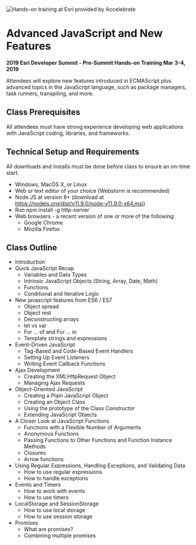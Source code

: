 ![Hands-on training at Esri provided by Accelebrate](https://deivu67oka01d.cloudfront.net/esri/esri_accelebrate4.jpg)

# Advanced JavaScript and New Features
**2019 Esri Developer Summit - Pre-Summit Hands-on Training Mar 3-4, 2019**

Attendees will explore new features introduced in ECMAScript plus advanced topics in the JavaScript language, such as package managers, task runners, transpiling, and more.

## Class Prerequisites

All attendees must have strong experience developing web applications with JavaScript coding, libraries, and frameworks.

## Technical Setup and Requirements

All downloads and installs must be done before class to ensure an on-time start.

- Windows, MacOS X, or Linux
- Web or text editor of your choice (Webstorm is recommended)
- Node.JS at version 8+ (download at https://nodejs.org/dist/v11.9.0/node-v11.9.0-x64.msi)
- Run npm install -g http-server`
- Web browsers - a recent version of one or more of the following:
  - Google Chrome
  - Mozilla Firefox

## Class Outline
- Introduction`
- Quick JavaScript Recap
  -	Variables and Data Types
  -	Intrinsic JavaScript Objects (String, Array, Date, Math)
  -	Functions
  - Conditional and Iterative Logic
- New javascript features from ES6 / ES7
  - Object spread
  - Object rest
  - Deconstructing arrays
  -	let vs var
  -	For ... of and For ... in
  -	Template strings and expressions
- Event-Driven JavaScript
  - Tag-Based and Code-Based Event Handlers
  - Setting Up Event Listeners
  - Writing Event Callback Functions
- Ajax Development
  - Creating the XMLHttpRequest Object
  - Managing Ajax Requests
- Object-Oriented JavaScript
  - Creating a Plain JavaScript Object
  - Creating an Object Class
  - Using the prototype of the Class Constructor
  - Extending JavaScript Objects
- A Closer Look at JavaScript Functions
  - Functions with a Flexible Number of Arguments
  - Anonymous Functions
  - Passing Functions to Other Functions and Function Instance Methods
  - Closures
  - Arrow functions
- Using Regular Expressions, Handling Exceptions, and Validating Data
  - How to use regular expressions
  - How to handle exceptions
- Events and Timers
  - How to work with events
  - How to use timers
- LocalStorage and SessionStorage
  - How to use local storage
  - How to use session storage
- Promises
  - What are promises?
  - Combining multiple promises
